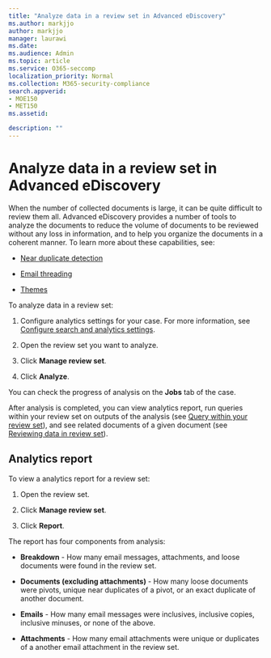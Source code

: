 ```yaml
---
title: "Analyze data in a review set in Advanced eDiscovery"
ms.author: markjjo
author: markjjo
manager: laurawi
ms.date: 
ms.audience: Admin
ms.topic: article
ms.service: O365-seccomp
localization_priority: Normal
ms.collection: M365-security-compliance 
search.appverid: 
- MOE150
- MET150
ms.assetid: 

description: ""
---
```


# Analyze data in a review set in Advanced eDiscovery

When the number of collected documents is large, it can be quite difficult to review them all. Advanced eDiscovery provides a number of tools to analyze the documents to reduce the volume of documents to be reviewed without any loss in information, and to help you organize the documents in a coherent manner. To learn more about these capabilities, see:

- [Near duplicate detection](near-duplicates.md)

- [Email threading](email-threading.md)

- [Themes](themes.md)

To analyze data in a review set:

1. Configure analytics settings for your case. For more information, see [Configure search and analytics settings](configure-search-analytics-settings.md).

2. Open the review set you want to analyze.

3. Click **Manage review set**.

4. Click **Analyze**.

You can check the progress of analysis on the **Jobs** tab of the case.

 After analysis is completed, you can view analytics report, run queries within your review set on outputs of the analysis (see [Query within your review set](review-set-search.md)), and see related documents of a given document (see [Reviewing data in review set](reviewing-data-in-review-set.md)).

## Analytics report

To view a analytics report for a review set:

1. Open the review set.

2. Click **Manage review set**.

3. Click **Report**.

The report has four components from analysis:

- **Breakdown** - How many email messages, attachments, and loose documents were found in the review set.

- **Documents (excluding attachments)** - How many loose documents were pivots, unique near duplicates of a pivot, or an exact duplicate of another document.

- **Emails** - How many email messages were inclusives, inclusive copies, inclusive minuses, or none of the above.

- **Attachments** - How many email attachments were unique or duplicates of a another email attachment in the review set.